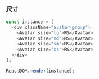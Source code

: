 ### 尺寸

<!--start-code-->

```js
const instance = (
  <div className="avatar-group">
    <Avatar size="lg">RS</Avatar>
    <Avatar size="md">RS</Avatar>
    <Avatar size="sm">RS</Avatar>
    <Avatar size="xs">RS</Avatar>
  </div>
);

ReactDOM.render(instance);
```

<!--end-code-->
